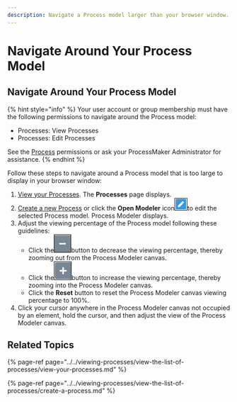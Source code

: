 ```yaml
---
description: Navigate a Process model larger than your browser window.
---
```


# Navigate Around Your Process Model

## Navigate Around Your Process Model

{% hint style="info" %}
Your user account or group membership must have the following permissions to navigate around the Process model:

* Processes: View Processes
* Processes: Edit Processes

See the [Process](../../../processmaker-administration/permission-descriptions-for-users-and-groups.md#processes) permissions or ask your ProcessMaker Administrator for assistance.
{% endhint %}

Follow these steps to navigate around a Process model that is too large to display in your browser window:

1. ​[View your Processes](https://processmaker.gitbook.io/processmaker-4-community/-LPblkrcFWowWJ6HZdhC/~/drafts/-LRhVZm0ddxDcGGdN5ZN/primary/designing-processes/viewing-processes/view-the-list-of-processes/view-your-processes#view-all-processes). The **Processes** page displays.
2. [Create a new Process](../../viewing-processes/view-the-list-of-processes/create-a-process.md) or click the **Open Modeler** icon![](../../../.gitbook/assets/open-modeler-edit-icon-processes-page-processes.png)to edit the selected Process model. Process Modeler displays.
3. Adjust the viewing percentage of the Process model following these guidelines:
   * Click the![](../../../.gitbook/assets/decrease-zoom-percentage-process-modeler-processes.png)button to decrease the viewing percentage, thereby zooming out from the Process Modeler canvas.
   * Click the![](../../../.gitbook/assets/increase-zoom-percentage-process-modeler-processes.png)button to increase the viewing percentage, thereby zooming into the Process Modeler canvas.
   * Click the **Reset** button to reset the Process Modeler canvas viewing percentage to 100%.
4. Click your cursor anywhere in the Process Modeler canvas not occupied by an element, hold the cursor, and then adjust the view of the Process Modeler canvas.

## Related Topics

{% page-ref page="../../viewing-processes/view-the-list-of-processes/view-your-processes.md" %}

{% page-ref page="../../viewing-processes/view-the-list-of-processes/create-a-process.md" %}


